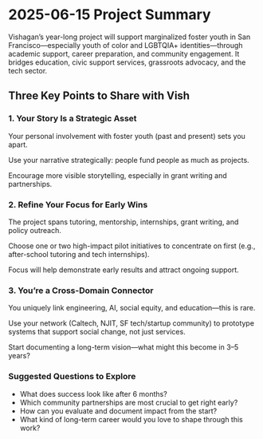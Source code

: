 # 2025-06-15 Project Summary

Vishagan’s year-long project will support marginalized foster youth in San Francisco—especially youth of color and LGBTQIA+ identities—through academic support, career preparation, and community engagement. It bridges education, civic support services, grassroots advocacy, and the tech sector.

## Three Key Points to Share with Vish

### 1. Your Story Is a Strategic Asset

Your personal involvement with foster youth (past and present) sets you apart.

Use your narrative strategically: people fund people as much as projects.

Encourage more visible storytelling, especially in grant writing and partnerships.

### 2. Refine Your Focus for Early Wins

The project spans tutoring, mentorship, internships, grant writing, and policy outreach.

Choose one or two high-impact pilot initiatives to concentrate on first (e.g., after-school tutoring and tech internships).

Focus will help demonstrate early results and attract ongoing support.

### 3. You’re a Cross-Domain Connector

You uniquely link engineering, AI, social equity, and education—this is rare.

Use your network (Caltech, NJIT, SF tech/startup community) to prototype systems that support social change, not just services.

Start documenting a long-term vision—what might this become in 3–5 years?

### Suggested Questions to Explore

* What does success look like after 6 months?
* Which community partnerships are most crucial to get right early?
* How can you evaluate and document impact from the start?
* What kind of long-term career would you love to shape through this work?

